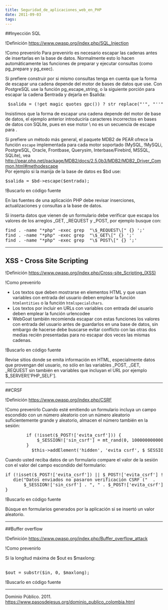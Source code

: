```yaml
---
title: Seguridad_de_aplicaciones_web_en_PHP
date: 2011-09-03
tags:
---
```

##Inyección SQL

!Definición
https://www.owasp.org/index.php/SQL_Injection

!Como prevenirlo
Para prevenirlo es necesario escapar las cadenas antes de insertarlas en la base de datos.   Normalmente esto lo hacen automáticamente las funciones de preparar y ejecutar consultas (como pg_prepare y pg_exec).

Si prefiere construir por si mismo consultas tenga en cuenta que la forma de escapar una cadena depende del motor de bases de datos que use.  Con PostgreSQL use la función pg_escape_string, o la siguiente porción para escapar la cadena $entrada y dejarla en $salida:
<pre>
 $salida = (!get_magic_quotes_gpc()) ? str_replace("'", "''", str_replace('\\', '\\\\', $entrada)) : $entrada;   
</pre>

Insistimos que la forma de escapar una cadena depende del motor de base de datos, el ejemplo anterior introduciría caracteres incorrectos en bases de datos con SQLite, pues en ese motor \\ no es un secuencia de escape para \.

Si prefiere un método más general, el paquete MDB2 de PEAR ofrece la función ```escape``` implementada para cada motor soportado (MySQL, !MySQLi, PostgreSQL, Oracle, Frontbase, Querysim, Interbase/Firebird, MSSQL, SQLite), vea                                        
http://pear.php.net/package/MDB2/docs/2.5.0b3/MDB2/MDB2_Driver_Common.html#methodescape  
Por ejemplo si la manija de la base de datos es  $bd use:
<pre>
$salida = $bd->escape($entrada);
</pre>

!Buscarlo en código fuente

En las fuentes de una aplicación PHP debe revisar inserciones, actualizaciones y consultas a la base de datos.

Si inserta datos que vienen de un formulario debe verificar que escapa los valores de los arreglos  _GET, _REQUEST y _POST, por ejemplo busque con:

<pre>
find . -name "*php" -exec grep  "\$_REQUEST\[" {} ';'
find . -name "*php" -exec grep  "\$_GET\[" {} ';'
find . -name "*php" -exec grep  "\$_POST\[" {} ';'
</pre>

----

## XSS - Cross Site Scripting

!Definición
https://www.owasp.org/index.php/Cross-site_Scripting_(XSS)

!Como prevenirlo

* Los textos que deben mostrarse en elementos HTML y que usan variables con entrada del usuario deben emplear la función ```htmlentities``` o la función ```htmlspecialchars```.
* Los textos por incluir en URLs con variables con entrada del usuario deben emplear la función urlencodee
*  WebGoat también recomienda escapar con estas funciones los valores con entrada del usuario antes de guardarlos en una base de datos, sin embargo de hacerse debe buscarse evitar conflicto con las otras dos medias recién presentadas para no escapar dos veces las mismas cadenas.

!Buscarlo en código fuente

Revise sitios donde se emita información en HTML, especialmente datos que provengan del usuario, no sólo en las variables  _POST, _GET, _REQUEST sin también en variables que incluyan el URL por ejemplo $_SERVER!['PHP_SELF'].

----

##CRSF

!Definición
https://www.owasp.org/index.php/CSRF

!Como prevenirlo
Cuando esté emitiendo un formulario incluya un campo escondido con un número aleatorio con un número aleatorio suficientemente grande y aleatorio, almacen el número también en la sesión:
<pre>
        if (!isset($_POST!['evita_csrf'])) {                                     
            $_SESSION!['sin_csrf'] = mt_rand(0, 100000000000);                           
        }                                                                       
          $this->addElement('hidden', 'evita_csrf', $_SESSION!['sin_csrf']);     
</pre>
Cuando usted reciba datos de un formulario compare el valor de la sesión con el valor del campo escondido del formulario:
<pre>
if (!isset($_POST!['evita_csrf']) || $_POST!['evita_csrf'] != $_SESSION!['sin_csrf']) {                                                                     
   die("Datos enviados no pasaron verificación CSRF ("  . 
       $_SESSION!['sin_csrf'] . ", " . $_POST!['evita_csrf'] . ")"  );                                                                  
}
</pre>

!Buscarlo en código fuente

Búsque en formularios generados por la aplicación si se insertó un valor aleatorio.

----

##Buffer overflow

!Definición
https://www.owasp.org/index.php/Buffer_overflow_attack

!Como prevenirlo

Si la longitud máxima de $out es $maxlong:   
<pre>                                                                           
$out = substr($in, 0, $maxlong);
</pre>

!Buscarlo en código fuente

----
Dominio Público. 2011. https://www.pasosdejesus.org/dominio_publico_colombia.html
